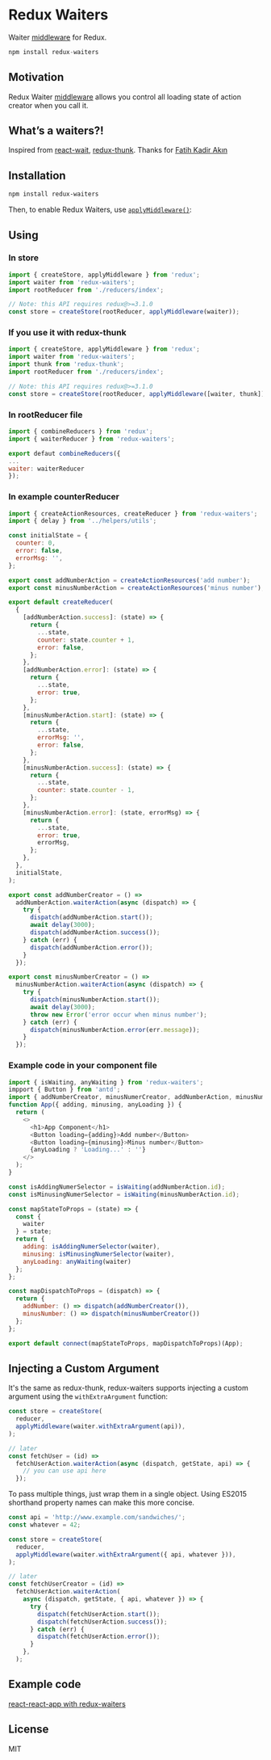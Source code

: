 # Redux Waiters

Waiter [middleware](https://redux.js.org/advanced/middleware) for Redux.

```js
npm install redux-waiters
```

## Motivation

Redux Waiter [middleware](https://redux.js.org/advanced/middleware) allows you
control all loading state of action creator when you call it.

## What’s a waiters?!

Inspired from [react-wait](https://classic.yarnpkg.com/en/package/react-wait),
[redux-thunk](https://classic.yarnpkg.com/en/package/redux-thunk). Thanks for
[Fatih Kadir Akın](https://github.com/f)

## Installation

```bash
npm install redux-waiters
```

Then, to enable Redux Waiters, use
[`applyMiddleware()`](https://redux.js.org/api/applymiddleware):

## Using

### In store

```js
import { createStore, applyMiddleware } from 'redux';
import waiter from 'redux-waiters';
import rootReducer from './reducers/index';

// Note: this API requires redux@>=3.1.0
const store = createStore(rootReducer, applyMiddleware(waiter));
```

### If you use it with redux-thunk

```js
import { createStore, applyMiddleware } from 'redux';
import waiter from 'redux-waiters';
import thunk from 'redux-thunk';
import rootReducer from './reducers/index';

// Note: this API requires redux@>=3.1.0
const store = createStore(rootReducer, applyMiddleware([waiter, thunk]));
```

### In rootReducer file

```js
import { combineReducers } from 'redux';
import { waiterReducer } from 'redux-waiters';

export defaut combineReducers({
...
waiter: waiterReducer
});
```

### In example counterReducer

```js
import { createActionResources, createReducer } from 'redux-waiters';
import { delay } from '../helpers/utils';

const initialState = {
  counter: 0,
  error: false,
  errorMsg: '',
};

export const addNumberAction = createActionResources('add number');
export const minusNumberAction = createActionResources('minus number');

export default createReducer(
  {
    [addNumberAction.success]: (state) => {
      return {
        ...state,
        counter: state.counter + 1,
        error: false,
      };
    },
    [addNumberAction.error]: (state) => {
      return {
        ...state,
        error: true,
      };
    },
    [minusNumberAction.start]: (state) => {
      return {
        ...state,
        errorMsg: '',
        error: false,
      };
    },
    [minusNumberAction.success]: (state) => {
      return {
        ...state,
        counter: state.counter - 1,
      };
    },
    [minusNumberAction.error]: (state, errorMsg) => {
      return {
        ...state,
        error: true,
        errorMsg,
      };
    },
  },
  initialState,
);

export const addNumberCreator = () =>
  addNumberAction.waiterAction(async (dispatch) => {
    try {
      dispatch(addNumberAction.start());
      await delay(3000);
      dispatch(addNumberAction.success());
    } catch (err) {
      dispatch(addNumberAction.error());
    }
  });

export const minusNumberCreator = () =>
  minusNumberAction.waiterAction(async (dispatch) => {
    try {
      dispatch(minusNumberAction.start());
      await delay(3000);
      throw new Error('error occur when minus number');
    } catch (err) {
      dispatch(minusNumberAction.error(err.message));
    }
  });
```

### Example code in your component file

```js
import { isWaiting, anyWaiting } from 'redux-waiters';
impport { Button } from 'antd';
import { addNumberCreator, minusNumerCreator, addNumberAction, minusNumberAction } from 'reducer/counterReducer';
function App({ adding, minusing, anyLoading }) {
  return (
    <>
      <h1>App Component</h1>
      <Button loading={adding}>Add number</Button>
      <Button loading={minusing}>Minus number</Button>
      {anyLoading ? 'Loading...' : ''}
    </>
  );
}

const isAddingNumerSelector = isWaiting(addNumberAction.id);
const isMinusingNumerSelector = isWaiting(minusNumberAction.id);

const mapStateToProps = (state) => {
  const {
    waiter
  } = state;
  return {
    adding: isAddingNumerSelector(waiter),
    minusing: isMinusingNumerSelector(waiter),
    anyLoading: anyWaiting(waiter)
  };
};

const mapDispatchToProps = (dispatch) => {
  return {
    addNumber: () => dispatch(addNumberCreator()),
    minusNumber: () => dispatch(minusNumberCreator())
  };
};

export default connect(mapStateToProps, mapDispatchToProps)(App);
```

## Injecting a Custom Argument

It's the same as redux-thunk, redux-waiters supports injecting a custom argument
using the `withExtraArgument` function:

```js
const store = createStore(
  reducer,
  applyMiddleware(waiter.withExtraArgument(api)),
);

// later
const fetchUser = (id) =>
  fetchUserAction.waiterAction(async (dispatch, getState, api) => {
    // you can use api here
  });
```

To pass multiple things, just wrap them in a single object. Using ES2015
shorthand property names can make this more concise.

```js
const api = 'http://www.example.com/sandwiches/';
const whatever = 42;

const store = createStore(
  reducer,
  applyMiddleware(waiter.withExtraArgument({ api, whatever })),
);

// later
const fetchUserCreator = (id) =>
  fetchUserAction.waiterAction(
    async (dispatch, getState, { api, whatever }) => {
      try {
        dispatch(fetchUserAction.start());
        dispatch(fetchUserAction.success());
      } catch (err) {
        dispatch(fetchUserAction.error());
      }
    },
  );
```

## Example code

[react-react-app with redux-waiters](https://github.com/truongluu/redux-waiters-example)

## License

MIT
